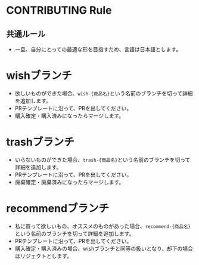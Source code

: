 # CONTRIBUTING Rule

## 共通ルール
- 一旦、自分にとっての最適な形を目指すため、言語は日本語とします。

# wishブランチ
- 欲しいものができた場合、```wish-{商品名}```という名前のブランチを切って詳細を追加します。
- PRテンプレートに沿って、PRを出してください。
- 購入確定・購入済みになったらマージします。

# trashブランチ
- いらないものができた場合、```trash-{商品名}```という名前のブランチを切って詳細を追加します。
- PRテンプレートに沿って、PRを出してください。
- 廃棄確定・廃棄済みになったらマージします。

# recommendブランチ
- 私に買って欲しいもの、オススメのものがあった場合、```recommend-{商品名}```という名前のブランチを切って詳細を追加します。
- PRテンプレートに沿って、PRを出してください。
- 購入確定・購入済みの場合、wishブランチと同等の扱いとなり、却下の場合はリジェクトとします。
